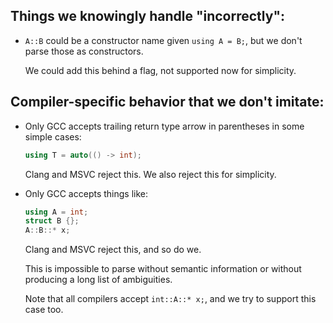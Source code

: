 ## Things we knowingly handle "incorrectly":

* `A::B` could be a constructor name given `using A = B;`, but we don't parse those as constructors.

  We could add this behind a flag, not supported now for simplicity.

## Compiler-specific behavior that we don't imitate:

* Only GCC accepts trailing return type arrow in parentheses in some simple cases:
  ```cpp
  using T = auto(() -> int);
  ```
  Clang and MSVC reject this. We also reject this for simplicity.

* Only GCC accepts things like:
  ```cpp
  using A = int;
  struct B {};
  A::B::* x;
  ```
  Clang and MSVC reject this, and so do we.

  This is impossible to parse without semantic information or without producing a long list of ambiguities.

  Note that all compilers accept `int::A::* x;`, and we try to support this case too.
